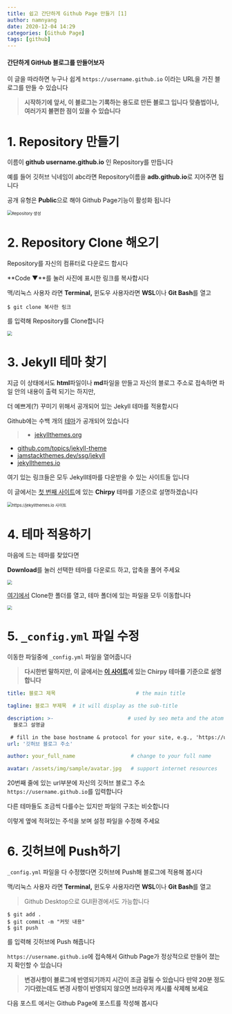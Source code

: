 ```yaml
---
title: 쉽고 간단하게 Github Page 만들기 [1]
author: namnyang
date: 2020-12-04 14:29
categories: [Github Page]
tags: [github]
---
```


#### 간단하게 GitHub 블로그를 만들어보자

이 글을 따라하면 누구나 쉽게 `https://username.github.io` 이라는 URL을 가진 블로그를 만들 수 있습니다

>   **시작하기에 앞서, 이 블로그는 기록하는 용도로 만든 블로그 입니다
>   맞춤법이나, 여러가지 불편한 점이 있을 수 있습니다**

# 1. Repository 만들기

이름이 **github username.github.io** 인 Repository를 만듭니다

예를 들어 깃허브 닉네임이 abc라면 Repository이름을 **adb.github.io**로 지어주면 됩니다

공개 유형은 **Public**으로 해야 Github Page기능이 활성화 됩니다

<img src="https://media.discordapp.net/attachments/757834543473623121/780631957246705696/unknown.png" alt="Repository 생성" style="zoom: 67%;" />

# 2. Repository Clone 해오기

Repository를 자신의 컴퓨터로 다운로드 합시다

**Code ▼**를 눌러 사진에 표시한 링크를 복사합시다 

맥/리눅스 사용자 라면 **Terminal,** 윈도우 사용자라면 **WSL**이나 **Git Bash**를 열고

```terminal
$ git clone 복사한 링크
```

를 입력해 Repository를 Clone합니다

<img src="https://cdn.discordapp.com/attachments/783321855774687273/784260364153913344/unknown.png" style="zoom: 67%;" />

# 3. Jekyll 테마 찾기

지금 이 상태에서도 **html**파일이나 **md**파일을 만들고 자신의 블로그 주소로 접속하면 파일 안의 내용이 출력 되기는 하지만,

더 예쁘게(?) 꾸미기 위해서 공개되어 있는 Jekyll 테마를 적용합시다

Github에는 수백 개의 [테마](https://github.com/topics/jekyll-theme)가 공개되어 있습니다

> -   [jekyllthemes.org](http://jekyllthemes.org/)
-   [github.com/topics/jekyll-theme](https://github.com/topics/jekyll-theme)
-   [jamstackthemes.dev/ssg/jekyll](https://jamstackthemes.dev/ssg/jekyll/)
-   [jekyllthemes.io](https://jekyllthemes.io/)

여기 있는 링크들은 모두 Jekyll테마를 다운받을 수 있는 사이트들 입니다

 이 글에서는 [첫 번째 사이트](http://jekyllthemes.org/)에 있는 **Chirpy** 테마를 기준으로 설명하겠습니다

<img src="https://cdn.discordapp.com/attachments/783321855774687273/784256132659150858/unknown.png" alt="https://jekyllthemes.io 사이트" style="zoom: 67%;" />

# 4. 테마 적용하기

마음에 드는 테마를 찾았다면

**Download**를 눌러 선택한 테마를 다운로드 하고, 압축을 풀어 주세요

<img src="https://cdn.discordapp.com/attachments/783321855774687273/784257750581772328/unknown.png" style="zoom: 67%;" />

[여기에서](###2.-repository-clone-해오기) Clone한 폴더를 열고, 테마 폴더에 있는 파일을 모두 이동합니다

<img src="https://media.discordapp.net/attachments/783321855774687273/784268732460433438/unknown.png?width=1070&height=581" style="zoom: 67%;" />

# 5. `_config.yml` 파일 수정

이동한 파일중에 `_config.yml` 파일을 열어줍니다

>   **다시한번 말하지만, 이 글에서는 [이 사이트](http://jekyllthemes.org/)에 있는 Chirpy 테마를 기준으로 설명합니다**

```yaml
title: 블로그 제목                          # the main title

tagline: 블로그 부제목  # it will display as the sub-title

description: >-                        # used by seo meta and the atom feed
  블로그 설명글

 # fill in the base hostname & protocol for your site, e.g., 'https://username.github.io'
url: '깃허브 블로그 주소'

author: your_full_name                  # change to your full name

avatar: /assets/img/sample/avatar.jpg   # support internet resources
```

20번째 줄에 있는 url부분에 자신의 깃허브 블로그 주소 `https://username.github.io`를 입력합니다

다른 테마들도 조금씩 다를수는 있지만 파일의 구조는 비슷합니다

이렇게 옆에 적혀있는 주석을 보며 설정 파일을 수정해 주세요

# 6. 깃허브에 Push하기

`_config.yml` 파일을 다 수정했다면 깃허브에 Push해 블로그에 적용해 봅시다

맥/리눅스 사용자 라면 **Terminal,** 윈도우 사용자라면 **WSL**이나 **Git Bash**를 열고

>   Github Desktop으로 GUI환경에서도 가능합니다

```terminal
$ git add .
$ git commit -m "커밋 내용"
$ git push
```

를 입력해 깃허브에 Push 해줍니다

`https://username.github.io`에 접속해서 Github Page가 정상적으로 만들어 졌는지 확인할 수 있습니다

>   **변경사항이 블로그에 반영되기까지 시간이 조금 걸릴 수 있습니다**
>   **만약 20분 정도 기다렸는데도 변경 사항이 반영되지 않으면 브라우저 캐시를 삭제해 보세요**

다음 포스트 에서는 Github Page에 포스트를 작성해 봅시다
